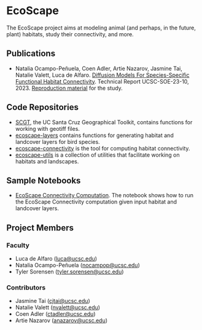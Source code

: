 # EcoScape

The EcoScape project aims at modeling animal (and perhaps, in the future, plant) habitats, study their connectivity, and more. 

## Publications

* Natalia Ocampo-Peñuela, Coen Adler, Artie Nazarov, Jasmine Tai, Natalie Valett, Luca de Alfaro. [Diffusion Models For Species-Specific Functional Habitat Connectivity](https://tr.soe.ucsc.edu/research/technical-reports/UCSC-SOE-23-10). Technical Report UCSC-SOE-23-10, 2023.  [Reproduction material](https://github.com/ecoscape-earth/ecoscape-connectivity-paper-reproduction) for the study.

## Code Repositories 

* [SCGT](https://github.com/ecoscape-earth/scgt), the UC Santa Cruz Geographical Toolkit, contains functions for working with geotiff files. 
* [ecoscape-layers](https://github.com/ecoscape-earth/ecoscape-layers) contains functions for generating habitat and landcover layers for bird species. 
* [ecoscape-connectivity](https://github.com/ecoscape-earth/ecoscape-connectivity) is the tool for computing habitat connectivity. 
* [ecoscape-utils](https://github.com/ecoscape-earth/ecoscape-utils) is a collection of utilities that facilitate working on habitats and landscapes.

## Sample Notebooks

* [EcoScape Connectivity Computation](https://drive.google.com/file/d/1Pz6lLyIs8Ju2UGkNtZqcNR72cFzn8UYc/view?usp=sharing). The notebook shows how to run the EcoScape Connectivity computation given input habitat and landcover layers. 

## Project Members

### Faculty 

* Luca de Alfaro (luca@ucsc.edu)
* Natalia Ocampo-Peñuela (nocampop@ucsc.edu)
* Tyler Sorensen (tyler.sorensen@ucsc.edu)

### Contributors

* Jasmine Tai (cjtai@ucsc.edu)
* Natalie Valett (nvalett@ucsc.edu)
* Coen Adler (ctadler@ucsc.edu)
* Artie Nazarov (anazarov@ucsc.edu)
